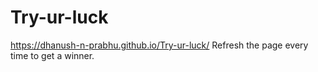 # Try-ur-luck
https://dhanush-n-prabhu.github.io/Try-ur-luck/
Refresh the page every time to get a winner.
